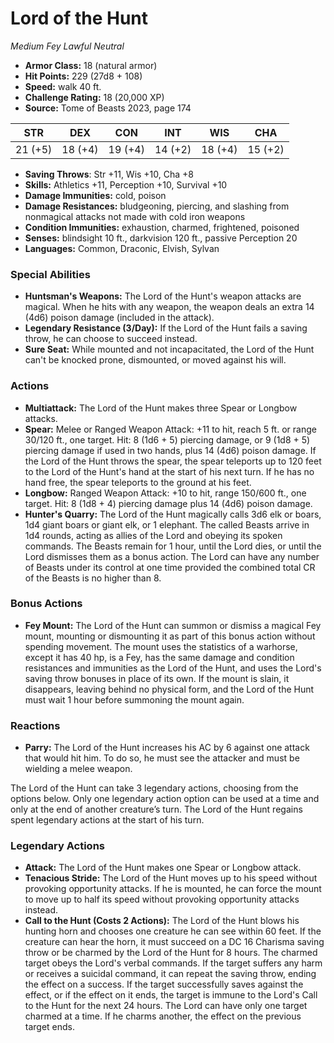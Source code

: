# Lord of the Hunt

*Medium* *Fey* *Lawful Neutral*

- **Armor Class:** 18 (natural armor)
- **Hit Points:** 229 (27d8 + 108)
- **Speed:** walk 40 ft.
- **Challenge Rating:** 18 (20,000 XP)
- **Source:** Tome of Beasts 2023, page 174

| STR | DEX | CON | INT | WIS | CHA |
| --- | --- | --- | --- | --- | --- |
| 21 (+5) | 18 (+4) | 19 (+4) | 14 (+2) | 18 (+4) | 15 (+2) |

- **Saving Throws**: Str +11, Wis +10, Cha +8
- **Skills:** Athletics +11, Perception +10, Survival +10
- **Damage Immunities:** cold, poison
- **Damage Resistances:** bludgeoning, piercing, and slashing from nonmagical attacks not made with cold iron weapons
- **Condition Immunities:** exhaustion, charmed, frightened, poisoned
- **Senses:** blindsight 10 ft., darkvision 120 ft., passive Perception 20
- **Languages:** Common, Draconic, Elvish, Sylvan

### Special Abilities

- **Huntsman's Weapons:** The Lord of the Hunt's weapon attacks are magical. When he hits with any weapon, the weapon deals an extra 14 (4d6) poison damage (included in the attack).
- **Legendary Resistance (3/Day):** If the Lord of the Hunt fails a saving throw, he can choose to succeed instead.
- **Sure Seat:** While mounted and not incapacitated, the Lord of the Hunt can't be knocked prone, dismounted, or moved against his will.

### Actions

- **Multiattack:** The Lord of the Hunt makes three Spear or Longbow attacks.
- **Spear:** Melee or Ranged Weapon Attack: +11 to hit, reach 5 ft. or range 30/120 ft., one target. Hit: 8 (1d6 + 5) piercing damage, or 9 (1d8 + 5) piercing damage if used in two hands, plus 14 (4d6) poison damage. If the Lord of the Hunt throws the spear, the spear teleports up to 120 feet to the Lord of the Hunt's hand at the start of his next turn. If he has no hand free, the spear teleports to the ground at his feet.
- **Longbow:** Ranged Weapon Attack: +10 to hit, range 150/600 ft., one target. Hit: 8 (1d8 + 4) piercing damage plus 14 (4d6) poison damage.
- **Hunter's Quarry:** The Lord of the Hunt magically calls 3d6 elk or boars, 1d4 giant boars or giant elk, or 1 elephant. The called Beasts arrive in 1d4 rounds, acting as allies of the Lord and obeying its spoken commands. The Beasts remain for 1 hour, until the Lord dies, or until the Lord dismisses them as a bonus action. The Lord can have any number of Beasts under its control at one time provided the combined total CR of the Beasts is no higher than 8.

### Bonus Actions

- **Fey Mount:** The Lord of the Hunt can summon or dismiss a magical Fey mount, mounting or dismounting it as part of this bonus action without spending movement. The mount uses the statistics of a warhorse, except it has 40 hp, is a Fey, has the same damage and condition resistances and immunities as the Lord of the Hunt, and uses the Lord's saving throw bonuses in place of its own. If the mount is slain, it disappears, leaving behind no physical form, and the Lord of the Hunt must wait 1 hour before summoning the mount again.

### Reactions

- **Parry:** The Lord of the Hunt increases his AC by 6 against one attack that would hit him. To do so, he must see the attacker and must be wielding a melee weapon.

The Lord of the Hunt can take 3 legendary actions, choosing from the options below. Only one legendary action option can be used at a time and only at the end of another creature’s turn. The Lord of the Hunt regains spent legendary actions at the start of his turn.

### Legendary Actions

- **Attack:** The Lord of the Hunt makes one Spear or Longbow attack.
- **Tenacious Stride:** The Lord of the Hunt moves up to his speed without provoking opportunity attacks. If he is mounted, he can force the mount to move up to half its speed without provoking opportunity attacks instead.
- **Call to the Hunt (Costs 2 Actions):** The Lord of the Hunt blows his hunting horn and chooses one creature he can see within 60 feet. If the creature can hear the horn, it must succeed on a DC 16 Charisma saving throw or be charmed by the Lord of the Hunt for 8 hours. The charmed target obeys the Lord's verbal commands. If the target suffers any harm or receives a suicidal command, it can repeat the saving throw, ending the effect on a success. If the target successfully saves against the effect, or if the effect on it ends, the target is immune to the Lord's Call to the Hunt for the next 24 hours. The Lord can have only one target charmed at a time. If he charms another, the effect on the previous target ends.
